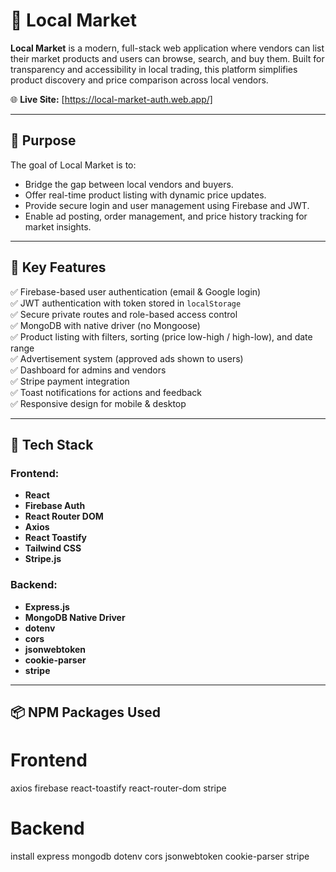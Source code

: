 # 🛒 Local Market

**Local Market** is a modern, full-stack web application where vendors can list their market products and users can browse, search, and buy them. Built for transparency and accessibility in local trading, this platform simplifies product discovery and price comparison across local vendors.

🌐 **Live Site:** [https://local-market-auth.web.app/]

---

## 📌 Purpose

The goal of Local Market is to:

- Bridge the gap between local vendors and buyers.
- Offer real-time product listing with dynamic price updates.
- Provide secure login and user management using Firebase and JWT.
- Enable ad posting, order management, and price history tracking for market insights.

---

## 🚀 Key Features

✅ Firebase-based user authentication (email & Google login)  
✅ JWT authentication with token stored in `localStorage`  
✅ Secure private routes and role-based access control  
✅ MongoDB with native driver (no Mongoose)  
✅ Product listing with filters, sorting (price low-high / high-low), and date range  
✅ Advertisement system (approved ads shown to users)  
✅ Dashboard for admins and vendors  
✅ Stripe payment integration  
✅ Toast notifications for actions and feedback  
✅ Responsive design for mobile & desktop

---

## 🧱 Tech Stack

### Frontend:

- **React**
- **Firebase Auth**
- **React Router DOM**
- **Axios**
- **React Toastify**
- **Tailwind CSS**
- **Stripe.js**

### Backend:

- **Express.js**
- **MongoDB Native Driver**
- **dotenv**
- **cors**
- **jsonwebtoken**
- **cookie-parser**
- **stripe**

---

## 📦 NPM Packages Used

# Frontend

axios firebase react-toastify react-router-dom stripe

# Backend

install express mongodb dotenv cors jsonwebtoken cookie-parser stripe
